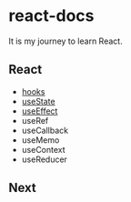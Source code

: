 # react-docs

It is my journey to learn React.

## React

- [hooks](https://github.com/hyunjinee/react-docs/tree/master/docs/react/hooks)
- [useState](https://github.com/hyunjinee/react-docs/tree/master/docs/react/useState)
- [useEffect]()
- useRef
- useCallback
- useMemo
- useContext
- useReducer

## Next

<!--

## React

|                       Title                       |            Description             |                                                                                                                   Link                                                                                                                    |
| :-----------------------------------------------: | :--------------------------------: | :---------------------------------------------------------------------------------------------------------------------------------------------------------------------------------------------------------------------------------------: |
| Component vs PureComponet vs Functional Component |          useCode님 블로그          |                                                   <a href="https://usecode.pw/react-%EC%9D%B4%ED%95%B4-%EA%B8%B0%EC%B4%88-class-vs-pure-vs-function-component/" target="_blank">🌐</a>                                                    |
|           Virtual DOM을 직접 만들어보자           |            Ray님 블로그            | <a href="https://enro2414-40667.medium.com/virtual-dom-%EB%B2%84%EC%B6%94%EC%96%BC-%EB%8F%94-%EA%B0%80%EC%83%81-%EB%8F%94-%EC%9D%84-%EC%A7%81%EC%A0%91-%EB%A7%8C%EB%93%A4%EC%96%B4%EB%B3%B4%EC%9E%90-1c44606ea9b1" target="_blank">🌐</a> |
|        Incremental DOM과 Virtual DOM 비교         |              TOAST UI              |                                                                               <a href="https://ui.toast.com/weekly-pick/ko_20210819" target="_blank">🌐</a>                                                                               |
|            React 렌더링 이해 및 최적화            |          강민우님 블로그           |                                         <a href="https://medium.com/vingle-tech-blog/react-%EB%A0%8C%EB%8D%94%EB%A7%81-%EC%9D%B4%ED%95%B4%ED%95%98%EA%B8%B0-f255d6569849" target="_blank">🌐</a>                                          |
|    React 서버 컴포넌트 RSC의 도입 배경과 장점     | 개발자 아저씨들 힘을 모아님 블로그 |                                                                                  <a href="https://programming119.tistory.com/252" target="_blank">🌐</a>                                                                                  |
|              React Server Component               |              TOAST UI              |                                                                               <a href="https://ui.toast.com/weekly-pick/ko_20210119" target="_blank">🌐</a>                                                                               |
|              React Server Components              |              내가 씀               |                                                                                     <a href="https://hyunjinee.tistory.com/97" target="_blank">🌐</a>                                                                                     |
|               Business Logic의 분리               |          이문기님 블로그           |                <a href="https://medium.com/@shinbaek89/%ED%94%84%EB%A1%A0%ED%8A%B8%EC%97%94%EB%93%9C-%EC%95%84%ED%82%A4%ED%85%8D%EC%B2%98-business-logic%EC%9D%98-%EB%B6%84%EB%A6%AC-adc10ae881ab" target="_blank">🌐</a>                 |
|         React Server Component 동작 방식          |              yceffort              |      <a href="https://yceffort.kr/2022/01/how-react-server-components-work#%EB%A6%AC%EC%95%A1%ED%8A%B8-%EC%84%9C%EB%B2%84-%EC%BB%B4%ED%8F%AC%EB%84%8C%ED%8A%B8%EB%8A%94-%EB%AC%B4%EC%97%87%EC%9D%B8%EA%B0%80" target="_blank">🌐</a>      |
|                  Error Boundary                   |          리액트 공식 문서          |                                                                  <a href="https://ko.reactjs.org/docs/error-boundaries.html#gatsby-focus-wrapper" target="_blank">🌐</a>                                                                  |

## hooks

|               Title                |            Description             |                                                                   Link                                                                    |
| :--------------------------------: | :--------------------------------: | :---------------------------------------------------------------------------------------------------------------------------------------: |
|     Hook의 동작 원리 이해하기      |           Inkyo님 블로그           |                                       <a href="https://ingg.dev/hook-work/" target="_blank">🌐</a>                                        |
|        React Hooks 이해하기        |          곽태욱님 블로그           | <a href="https://velog.io/@gwak2837/React-Hooks%EC%9D%98-%EC%9D%B4%ED%95%B4#%EC%A3%BC%EC%9D%98%ED%95%A0-%EC%A0%90" target="_blank">🌐</a> |
| 훅을 최상단에서 호출해야하는 이유  |           Shawn Reisner            |              <a href="https://itnext.io/the-first-rule-of-react-hooks-in-plain-english-1e0d5ae32009" target="_blank">🌐</a>               |
| React의 useState는 어떤 모습일까?  |          김정환님 블로그           |                          <a href="https://leehwarang.github.io/2020/07/28/setState.html" target="_blank">🌐</a>                           |
| React의 setState() 제대로 사용하기 |          이화랑님 블로그           |                          <a href="https://leehwarang.github.io/2020/07/28/setState.html" target="_blank">🌐</a>                           |
|             Ref와 DOM              |          리액트 공식문서           |                            <a href="https://ko.reactjs.org/docs/refs-and-the-dom.html" target="_blank">🌐</a>                             |
|          Ref에 대한 고찰           | 개발자 아저씨들 힘을 모아님 블로그 |                                  <a href="https://programming119.tistory.com/265" target="_blank">🌐</a>                                  |

## react-query

|                 Title                  |    Description    |                                                Link                                                 |
| :------------------------------------: | :---------------: | :-------------------------------------------------------------------------------------------------: |
|          react-query-tutorial          |    ssi02014님     |          <a href="https://github.com/ssi02014/react-query-tutorial" target="_blank">🌐</a>          |
| How and Why You Should Use React Query | Nathan Sebhastian | <a href="https://blog.bitsrc.io/how-to-start-using-react-query-4869e3d5680d" target="_blank">🌐</a> |
|          React-Query 살펴보기          |  maxkim님 블로그  |        <a href="https://maxkim-j.github.io/posts/react-query-preview" target="_blank">🌐</a>        |

## next.js

|             Title              |   Description   |                                                                                    Link                                                                                     |
| :----------------------------: | :-------------: | :-------------------------------------------------------------------------------------------------------------------------------------------------------------------------: |
| Next.js 그거 어떻게 하는 건데. | 김우식님 블로그 | <a href="https://well-balanced.medium.com/next-js-%EA%B7%B8%EA%B1%B0-%EC%96%B4%EB%96%BB%EA%B2%8C-%ED%95%98%EB%8A%94-%EA%B1%B4%EB%8D%B0-ea5637f25fa4" target="_blank">🌐</a> | -->
